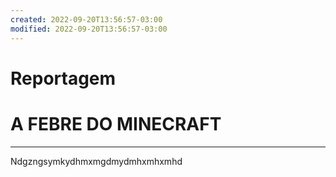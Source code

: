 ```yaml
---
created: 2022-09-20T13:56:57-03:00
modified: 2022-09-20T13:56:57-03:00
---
```


# Reportagem

# A FEBRE DO MINECRAFT
---

Ndgzngsymkydhmxmgdmydmhxmhxmhd
